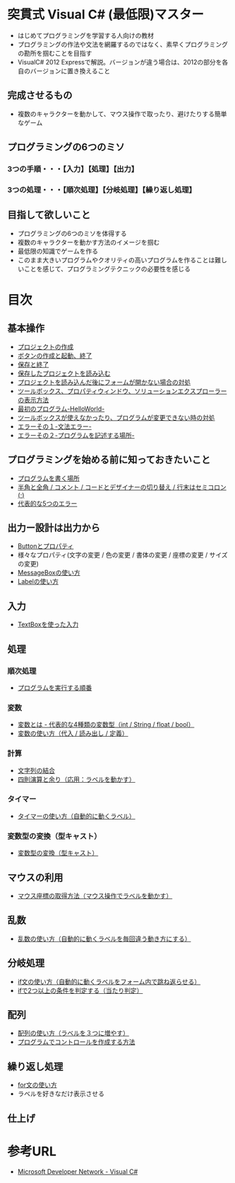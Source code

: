 突貫式 Visual C# (最低限)マスター
======

- はじめてプログラミングを学習する人向けの教材
- プログラミングの作法や文法を網羅するのではなく、素早くプログラミングの勘所を掴むことを目指す
- VisualC# 2012 Expressで解説。バージョンが違う場合は、2012の部分を各自のバージョンに置き換えること

## 完成させるもの
- 複数のキャラクターを動かして、マウス操作で取ったり、避けたりする簡単なゲーム

## プログラミングの6つのミソ
### 3つの手順・・・【入力】【処理】【出力】
### 3つの処理・・・【順次処理】【分岐処理】【繰り返し処理】

## 目指して欲しいこと
- プログラミングの6つのミソを体得する
- 複数のキャラクターを動かす方法のイメージを掴む
- 最低限の知識でゲームを作る
- このまま大きいプログラムやクオリティの高いプログラムを作ることは難しいことを感じて、プログラミングテクニックの必要性を感じる


# 目次
## 基本操作
- [プロジェクトの作成](http://am1tanaka.hatenablog.com/entry/2014/10/10/211051)
- [ボタンの作成と起動、終了](http://am1tanaka.hatenablog.com/entry/2014/10/10/224900)
- [保存と終了](http://am1tanaka.hatenablog.com/entry/2014/10/11/230331)
- [保存したプロジェクトを読み込む](http://am1tanaka.hatenablog.com/entry/2014/10/11/233341)
 - [プロジェクトを読み込んだ後にフォームが開かない場合の対処](http://am1tanaka.hatenablog.com/entry/2014/10/11/234108)
 - [ツールボックス、プロパティウィンドウ、ソリューションエクスプローラーの表示方法](http://am1tanaka.hatenablog.com/entry/2014/10/11/235041)
- [最初のプログラム-HelloWorld-](http://am1tanaka.hatenablog.com/entry/2014/10/12/000601)
 - [ツールボックスが使えなかったり、プログラムが変更できない時の対処](http://am1tanaka.hatenablog.com/entry/2014/10/12/001908)
 - [エラーその１-文法エラー-](http://am1tanaka.hatenablog.com/entry/2014/10/12/003225)
 - [エラーその２-プログラムを記述する場所-](http://am1tanaka.hatenablog.com/entry/2014/10/12/005237)


## プログラミングを始める前に知っておきたいこと
- [プログラムを書く場所](http://am1tanaka.hatenablog.com/entry/2014/10/12/142322)
- [半角と全角 / コメント / コードとデザイナーの切り替え / 行末はセミコロン(;)](http://am1tanaka.hatenablog.com/entry/2014/10/12/182213)
- [代表的な5つのエラー](http://am1tanaka.hatenablog.com/entry/2014/10/12/194617)


## 出力ー設計は出力から
- [Buttonとプロパティ](http://am1tanaka.hatenablog.com/entry/2014/10/13/214224)
 - 様々なプロパティ(文字の変更 / 色の変更 / 書体の変更 / 座標の変更 / サイズの変更)
- [MessageBoxの使い方](http://am1tanaka.hatenablog.com/entry/2014/10/18/154136)
- [Labelの使い方](http://am1tanaka.hatenablog.com/entry/2014/10/18/175122)


## 入力
- [TextBoxを使った入力](http://am1tanaka.hatenablog.com/entry/2014/10/21/224706)


## 処理
### 順次処理
- [プログラムを実行する順番](http://am1tanaka.hatenablog.com/entry/2014/10/26/212640)

### 変数
- [変数とは - 代表的な4種類の変数型（int / String / float / bool）](http://am1tanaka.hatenablog.com/entry/2014/10/27/001359)
- [変数の使い方（代入 / 読み出し / 定義）](http://am1tanaka.hatenablog.com/entry/2014/10/29/001419)

### 計算
- [文字列の結合](http://am1tanaka.hatenablog.com/entry/2014/11/03/231553)
- [四則演算と余り（応用：ラベルを動かす）](http://am1tanaka.hatenablog.com/entry/2014/11/05/005339)

### タイマー
- [タイマーの使い方（自動的に動くラベル）](http://am1tanaka.hatenablog.com/entry/2014/11/06/212546)

### 変数型の変換（型キャスト）
- [変数型の変換（型キャスト）](http://am1tanaka.hatenablog.com/entry/2014/11/06/230841)

## マウスの利用
- [マウス座標の取得方法（マウス操作でラベルを動かす）](http://am1tanaka.hatenablog.com/entry/2014/11/11/215135)

## 乱数
- [乱数の使い方（自動的に動くラベルを毎回違う動き方にする）](http://am1tanaka.hatenablog.com/entry/2014/11/15/163030)

## 分岐処理
- [if文の使い方（自動的に動くラベルをフォーム内で跳ね返らせる）](http://am1tanaka.hatenablog.com/entry/2014/11/18/223931)
- [ifで2つ以上の条件を判定する（当たり判定）](http://am1tanaka.hatenablog.com/entry/2014/11/27/212716)

## 配列
- [配列の使い方（ラベルを３つに増やす）](http://am1tanaka.hatenablog.com/entry/2014/11/30/211002)
- [プログラムでコントロールを作成する方法](http://am1tanaka.hatenablog.com/entry/2014/11/30/183644)


## 繰り返し処理
- [for文の使い方](http://am1tanaka.hatenablog.com/entry/2014/12/13/173819)
- ラベルを好きなだけ表示させる


## 仕上げ


# 参考URL
- [Microsoft Developer Network - Visual C#](http://msdn.microsoft.com/ja-jp/library/kx37x362.aspx)


